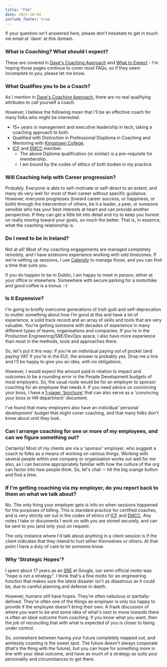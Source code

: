 ```yaml
---
title: "FAQ"
date: 2023-10-04
include_footer: true
---
```


If your question isn't answered here, please don't hesistate to get in touch vie email at 'dave' at this domain.

### What is Coaching? What should I expect?

These are covered in [Dave's Coaching Approach](/coachingapproach) and [What to Expect](/whattoexpect) - I'm hoping those pages continue to cover most FAQs, so if they seem incomplete to you, please let me know.

### What Qualifies you to be a Coach?

As I mention in [Dave's Coaching Approach](/coachingapproach), there are no real qualifying attributes to call yourself a coach.

However, I believe the following mean that I'll be an effective coach for many folks who might be interested:

  - 15+ years in management and executive leadership in tech, taking a coaching approach to both.
  - Qualified with Distinction in Professional Disploma in Coaching and Mentoring with [Kingstown College](https://www.kingstowncollege.ie/).
  - [ICF](https://www.coachingfederation.org/) and [EMCC](https://www.emccglobal.org/) member.
    - The above Diploma qualification (or similar) is a pre-requisite for membership.
    - I am bound by the codes of ethics of both bodies in my practice.

### Will Coaching help with Career progression?

Probably. Everyone is able to self-motivate or self-direct to an extent, and many do very well for most of their career without specific guidance. However, everyone progresses (toward career success, or happiness, or both) through the intervention of others, be it a leader, a peer, or someone sensible who has your best interests at heart and can provide another perspective. If they can get a little bit into detail and try to keep you honest on really moving toward your goals, so much the better. That is, in essence, what the coaching relationship is. 

### Do I need to be in Ireland?

Not at all! Most of my coaching engagements are managed completely remotely, and I have extensive experience working with odd timezones. If we're setting up sessions, I use [Calendly](https://www.calendly.com/) to manage those, and you can find a time that suits you.

If you do happen to be in Dublin, I am happy to meet in person, either at your office or elsewhere. Somewhere with secure parking for a motorbike and good coffee is a bonus :-)

### Is it Expensive?

I'm going to briefly overcome generations of Irish guilt and self-deprecation to mutter something about how I'm good at this and have a lot of experience, a solid track record and an array of skills and tools that are very valuable. You're getting someone with decades of experience in many different types of teams, organisations and companies. If you're in the Production Engineering/SRE/DevOps space, I also have more experience than most in the methods, tools and approaches there.

So, let's put it this way: if you're an individual paying out of pocket (and paying VAT if you're in the EU), the answer is probably yes. Drop me a line and I'll be happy to give you an idea, with no obligations.

However, I would expect the amount paid in relation to impact and outcomes to be a rounding error in the People Development budgets of most employers. So, the usual route would be for an employer to sponsor coaching for an employee that needs it. If you need advice on convincing your boss, I have a [1-pager 'brochure'](/files/daveoc-coaching-brochure-v1.0.pdf) that can also serve as a 'convincing your boss or HR department' document.

I've found that many employers also have an individual 'personal development' budget that might cover coaching, and that many folks don't know about until they look.

### Can I arrange coaching for one or more of my employees, and can we figure something out?

Certainly! Most of my clients are via a 'sponsor' employer, who suggest a coach to folks as a means of working on various things. Working with several people within one company or organisation works out well for me also, as I can become appropriately familiar with how the culture of the org can factor into how people think. So, let's chat -- hit the big orange button and find a time.

### If I'm getting coaching via my employer, do you report back to them on what we talk about?

No. The only thing your employer gets is info on when sessions happened for the purposes of billing. This is standard practice for certified coaches, and is very strictly set out in the codes of ethics of [ICF](https://www.coachingfederation.org/) and [EMCC](https://www.emccglobal.org/). Any notes I take or documents I work on with you are stored securely, and can be sent to you (and only you) on request.

The only instance where I'd talk about anything in a client session is if the client indicates that they intend to hurt either themselves or others. At that point I have a duty of care to let someone know.

### Why 'Strategic Hopes'?

I spent about 17 years as an [SRE](https://sre.google) at Google, our semi-official motto was "hope is not a strategy". I think that's a fine motto for an engineering function that makes sure the latest disaster isn't as disastrous as it could be, due to careful planning and defense in depth.

However, humans still have hopes. They're often nebulous or partially-defined. They're often one of the things an employer is only too happy to provide if the employee doesn't bring their own. A frank discussion of where you want to be and some idea of what's next to move towards there is often an ideal outcome from coaching. If you know what you want, then the job of reconciling that with what is expected of you is closer to being under control.

So, somewhere between having your future completely mapped out, and aimlessly coasting is the sweet spot. The future doesn't always cooperate (that's the thing with the future), but you can hope for something more in line with your ideal outcome, and have as much of a strategy as suits your personality and circumstances to get there. 
